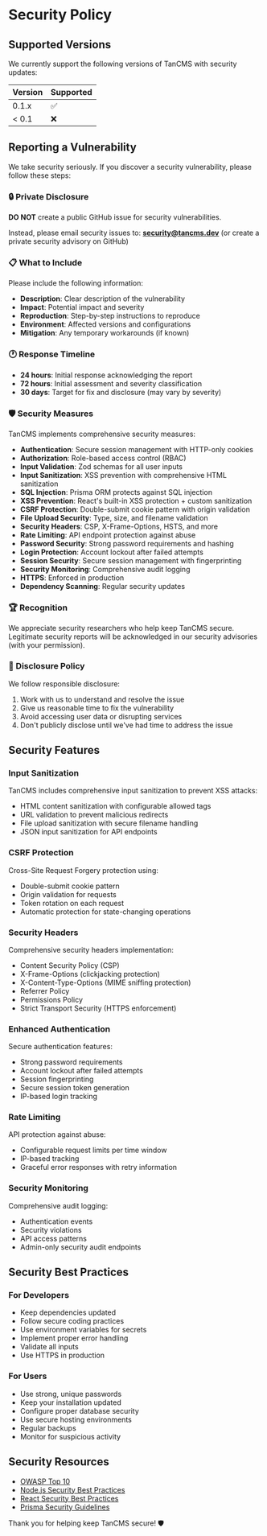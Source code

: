 # Security Policy

## Supported Versions

We currently support the following versions of TanCMS with security updates:

| Version | Supported          |
| ------- | ------------------ |
| 0.1.x   | :white_check_mark: |
| < 0.1   | :x:                |

## Reporting a Vulnerability

We take security seriously. If you discover a security vulnerability, please
follow these steps:

### 🔒 Private Disclosure

**DO NOT** create a public GitHub issue for security vulnerabilities.

Instead, please email security issues to: **security@tancms.dev** (or create a
private security advisory on GitHub)

### 📋 What to Include

Please include the following information:

- **Description**: Clear description of the vulnerability
- **Impact**: Potential impact and severity
- **Reproduction**: Step-by-step instructions to reproduce
- **Environment**: Affected versions and configurations
- **Mitigation**: Any temporary workarounds (if known)

### 🕐 Response Timeline

- **24 hours**: Initial response acknowledging the report
- **72 hours**: Initial assessment and severity classification
- **30 days**: Target for fix and disclosure (may vary by severity)

### 🛡️ Security Measures

TanCMS implements comprehensive security measures:

- **Authentication**: Secure session management with HTTP-only cookies
- **Authorization**: Role-based access control (RBAC)
- **Input Validation**: Zod schemas for all user inputs
- **Input Sanitization**: XSS prevention with comprehensive HTML sanitization
- **SQL Injection**: Prisma ORM protects against SQL injection
- **XSS Prevention**: React's built-in XSS protection + custom sanitization
- **CSRF Protection**: Double-submit cookie pattern with origin validation
- **File Upload Security**: Type, size, and filename validation
- **Security Headers**: CSP, X-Frame-Options, HSTS, and more
- **Rate Limiting**: API endpoint protection against abuse
- **Password Security**: Strong password requirements and hashing
- **Login Protection**: Account lockout after failed attempts
- **Session Security**: Secure session management with fingerprinting
- **Security Monitoring**: Comprehensive audit logging
- **HTTPS**: Enforced in production
- **Dependency Scanning**: Regular security updates

### 🏆 Recognition

We appreciate security researchers who help keep TanCMS secure. Legitimate
security reports will be acknowledged in our security advisories (with your
permission).

### 📝 Disclosure Policy

We follow responsible disclosure:

1. Work with us to understand and resolve the issue
2. Give us reasonable time to fix the vulnerability
3. Avoid accessing user data or disrupting services
4. Don't publicly disclose until we've had time to address the issue

## Security Features

### Input Sanitization

TanCMS includes comprehensive input sanitization to prevent XSS attacks:

- HTML content sanitization with configurable allowed tags
- URL validation to prevent malicious redirects
- File upload sanitization with secure filename handling
- JSON input sanitization for API endpoints

### CSRF Protection

Cross-Site Request Forgery protection using:

- Double-submit cookie pattern
- Origin validation for requests
- Token rotation on each request
- Automatic protection for state-changing operations

### Security Headers

Comprehensive security headers implementation:

- Content Security Policy (CSP)
- X-Frame-Options (clickjacking protection)
- X-Content-Type-Options (MIME sniffing protection)
- Referrer Policy
- Permissions Policy
- Strict Transport Security (HTTPS enforcement)

### Enhanced Authentication

Secure authentication features:

- Strong password requirements
- Account lockout after failed attempts
- Session fingerprinting
- Secure session token generation
- IP-based login tracking

### Rate Limiting

API protection against abuse:

- Configurable request limits per time window
- IP-based tracking
- Graceful error responses with retry information

### Security Monitoring

Comprehensive audit logging:

- Authentication events
- Security violations
- API access patterns
- Admin-only security audit endpoints

## Security Best Practices

### For Developers

- Keep dependencies updated
- Follow secure coding practices
- Use environment variables for secrets
- Implement proper error handling
- Validate all inputs
- Use HTTPS in production

### For Users

- Use strong, unique passwords
- Keep your installation updated
- Configure proper database security
- Use secure hosting environments
- Regular backups
- Monitor for suspicious activity

## Security Resources

- [OWASP Top 10](https://owasp.org/www-project-top-ten/)
- [Node.js Security Best Practices](https://nodejs.org/en/docs/guides/security/)
- [React Security Best Practices](https://react.dev/learn/security)
- [Prisma Security Guidelines](https://prisma.io/docs/guides/security)

Thank you for helping keep TanCMS secure! 🛡️
